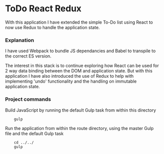 # ToDo React Redux

With this application I have extended the simple To-Do list using React to now use Redux to handle the application state.

### Explanation ###

I have used Webpack to bundle JS dependancies and Babel to transpile to the correct ES version.

The interest in this stack is to continue exploring how React can be used for 2 way data binding between the DOM and application state. But with this application I have also introduced the use of Redux to help with implementing 'undo' functionality and the handling on immutable application state.

### Project commands ###

Build JavaScript by running the default Gulp task from within this directory
```
    gulp
```

Run the application from within the route directory, using the master Gulp file and the default Gulp task
```
    cd ../../
    gulp
```